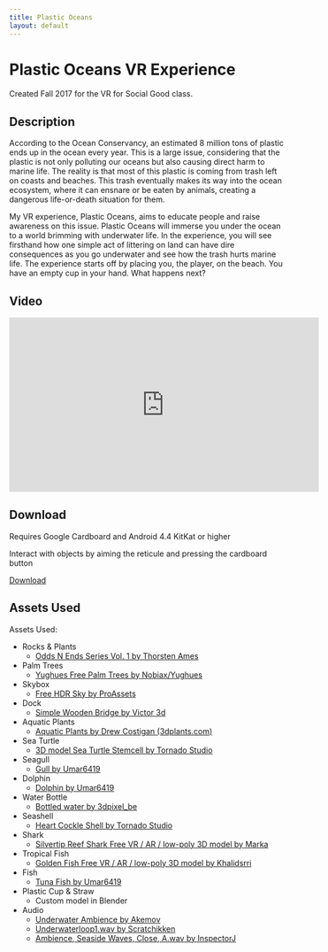 ```yaml
---
title: Plastic Oceans
layout: default
---
```


# [](#header-1)Plastic Oceans VR Experience

Created Fall 2017 for the VR for Social Good class.

## [](#header-2)Description

According to the Ocean Conservancy, an estimated 8 million tons of plastic ends up in the ocean every year. This is a large issue, considering that the plastic is not only polluting our oceans but also causing direct harm to marine life. The reality is that most of this plastic is coming from trash left on coasts and beaches. This trash eventually makes its way into the ocean ecosystem, where it can ensnare or be eaten by animals, creating a dangerous life-or-death situation for them.

My VR experience, Plastic Oceans, aims to educate people and raise awareness on this issue. Plastic Oceans will immerse you under the ocean to a world brimming with underwater life. In the experience, you will see firsthand how one simple act of littering on land can have dire consequences as you go underwater and see how the trash hurts marine life. The experience starts off by placing you, the player, on the beach. You have an empty cup in your hand. What happens next? 

## [](#header-2)Video

<iframe width="560" height="315" src="https://www.youtube.com/embed/DV78le_HuvM" frameborder="0" allowfullscreen></iframe>

## [](#header-2)Download

Requires Google Cardboard and Android 4.4 KitKat or higher

Interact with objects by aiming the reticule and pressing the cardboard button

[Download](https://drive.google.com/open?id=0B8HZRfGRZVTkZG9IcDFBOXB1ZUk)

## [](#header-2)Assets Used
Assets Used:
- Rocks & Plants
  - [Odds N Ends Series Vol. 1 by Thorsten Ames](https://www.assetstore.unity3d.com/en/#!/content/60504)
- Palm Trees
  - [Yughues Free Palm Trees by Nobiax/Yughues](https://www.assetstore.unity3d.com/en/#!/content/13540)
- Skybox
  - [Free HDR Sky by ProAssets](https://www.assetstore.unity3d.com/en/#!/content/61217)
- Dock
  - [Simple Wooden Bridge by Victor 3d](https://www.assetstore.unity3d.com/en/#!/content/819)
- Aquatic Plants
  - [Aquatic Plants by Drew Costigan (3dplants.com)](http://www.3dplants.0catch.com/aqua10.html)
- Sea Turtle
  - [3D model Sea Turtle Stemcell by Tornado Studio](https://www.turbosquid.com/3d-models/3d-model-sea-turtle-stemcell-1182566)
- Seagull
  - [Gull by Umar6419](https://free3d.com/3d-model/gull-17126.html)
- Dolphin
  - [Dolphin by Umar6419](https://free3d.com/3d-model/dolphin-91252.html)
- Water Bottle
  - [Bottled water by 3dpixel_be](https://free3d.com/3d-model/bottled-water-34022.html)
- Seashell
  - [Heart Cockle Shell by Tornado Studio](https://www.turbosquid.com/3d-models/max-heart-cockle-shell/1095999)
- Shark
  - [Silvertip Reef Shark Free VR / AR / low-poly 3D model by Marka](https://www.cgtrader.com/free-3d-models/animals/fish/silvertip-reef-shark)
- Tropical Fish
  - [Golden Fish Free VR / AR / low-poly 3D model by Khalidsrri](https://www.cgtrader.com/free-3d-models/animals/fish/golden-fish)
- Fish
  - [Tuna Fish by Umar6419](https://free3d.com/3d-model/tuna-fish-21843.html)
- Plastic Cup & Straw
  - Custom model in Blender
- Audio
  - [Underwater Ambience by Akemov](http://freesound.org/people/akemov/sounds/255597/)
  - [Underwaterloop1.wav by Scratchikken](http://freesound.org/people/scratchikken/sounds/115609/)
  - [Ambience, Seaside Waves, Close, A.wav by InspectorJ](http://freesound.org/people/InspectorJ/sounds/400632/)

